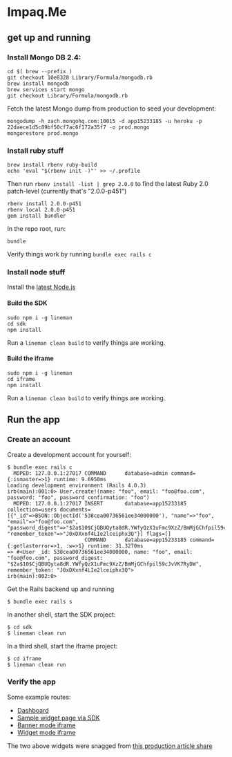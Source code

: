 # Impaq.Me

## get up and running

### Install Mongo DB 2.4:

```
cd $( brew --prefix )
git checkout 10e8328 Library/Formula/mongodb.rb
brew install mongodb
brew services start mongo
git checkout Library/Formula/mongodb.rb
```

Fetch the latest Mongo dump from production to seed your development:

```
mongodump -h zach.mongohq.com:10015 -d app15233185 -u heroku -p 22daece1d5c89bf50cf7ac6f172a35f7 -o prod.mongo
mongorestore prod.mongo
```

### Install ruby stuff
```
brew install rbenv ruby-build
echo 'eval "$(rbenv init -)"' >> ~/.profile
```

Then run `rbenv install -list | grep 2.0.0` to find the latest Ruby 2.0 patch-level (currently that's "2.0.0-p451")

```
rbenv install 2.0.0-p451
rbenv local 2.0.0-p451
gem install bundler
```

In the repo root, run:

```
bundle
```

Verify things work by running `bundle exec rails c`

### Install node stuff

Install the [latest Node.js](http://nodejs.org)

#### Build the SDK

```
sudo npm i -g lineman
cd sdk
npm install
```

Run a `lineman clean build` to verify things are working.

#### Build the iframe

```
sudo npm i -g lineman
cd iframe
npm install
```

Run a `lineman clean build` to verify things are working.

## Run the app



### Create an account

Create a development account for yourself:

```
$ bundle exec rails c
  MOPED: 127.0.0.1:27017 COMMAND      database=admin command={:ismaster=>1} runtime: 9.6950ms
Loading development environment (Rails 4.0.3)
irb(main):001:0> User.create!(name: "foo", email: "foo@foo.com", password: "foo", password_confirmation: "foo")
  MOPED: 127.0.0.1:27017 INSERT       database=app15233185 collection=users documents=[{"_id"=>BSON::ObjectId('538cea00736561ee34000000'), "name"=>"foo", "email"=>"foo@foo.com", "password_digest"=>"$2a$10$CjQBUQyta8dR.YWfyQzX1uFmc9XzZ/BmMjGChfpil59cJvVK7RyDW", "remember_token"=>"J0xDXxnf4LIe2lceiphx3Q"}] flags=[]
                         COMMAND      database=app15233185 command={:getlasterror=>1, :w=>1} runtime: 31.3270ms
=> #<User _id: 538cea00736561ee34000000, name: "foo", email: "foo@foo.com", password_digest: "$2a$10$CjQBUQyta8dR.YWfyQzX1uFmc9XzZ/BmMjGChfpil59cJvVK7RyDW", remember_token: "J0xDXxnf4LIe2lceiphx3Q">
irb(main):002:0>
```

Get the Rails backend up and running

```
$ bundle exec rails s
```

In another shell, start the SDK project:

```
$ cd sdk
$ lineman clean run
```

In a third shell, start the iframe project:

```
$ cd iframe
$ lineman clean run
```

### Verify the app

Some example routes:

* [Dashboard](http://localhost:3000/dashboard)
* [Sample widget page via SDK](http://localhost:8001/)
* [Banner mode iframe](http://localhost:8000/iframe?mode=banner&article_url=http%3A%2F%2Fvoiceofsandiego.org%2F2014%2F05%2F27%2Fmorning-report-the-lawyer-developers-love-to-hate%2F&article_title=Morning%20Report%3A%20The%20Lawyer%20Developers%20Love%20to%20Hate%20%7C%20Voice%20of%20San%20Diego)
* [Widget mode iframe](http://localhost:8000/iframe?mode=widget&article_url=http%3A%2F%2Fvoiceofsandiego.org%2F2014%2F05%2F27%2Fmorning-report-the-lawyer-developers-love-to-hate%2F&article_title=Morning%20Report%3A%20The%20Lawyer%20Developers%20Love%20to%20Hate%20%7C%20Voice%20of%20San%20Diego)

The two above widgets were snagged from [this production article share](http://voiceofsandiego.org/2014/05/27/morning-report-the-lawyer-developers-love-to-hate/?shared_via_impaq_me=true&utm_campaign=52e91025373635000ffa0200&utm_medium=social&utm_source=impaqme)
